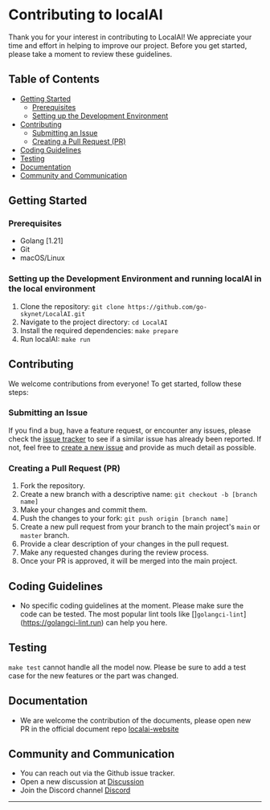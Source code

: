 # Contributing to localAI

Thank you for your interest in contributing to LocalAI! We appreciate your time and effort in helping to improve our project. Before you get started, please take a moment to review these guidelines.

## Table of Contents

- [Getting Started](#getting-started)
  - [Prerequisites](#prerequisites)
  - [Setting up the Development Environment](#setting-up-the-development-environment)
- [Contributing](#contributing)
  - [Submitting an Issue](#submitting-an-issue)
  - [Creating a Pull Request (PR)](#creating-a-pull-request-pr)
- [Coding Guidelines](#coding-guidelines)
- [Testing](#testing)
- [Documentation](#documentation)
- [Community and Communication](#community-and-communication)



## Getting Started

### Prerequisites

- Golang [1.21]
- Git
- macOS/Linux

### Setting up the Development Environment and running localAI in the local environment

1. Clone the repository: `git clone https://github.com/go-skynet/LocalAI.git`
2. Navigate to the project directory: `cd LocalAI`
3. Install the required dependencies: `make prepare`
4. Run localAI: `make run`

## Contributing

We welcome contributions from everyone! To get started, follow these steps:

### Submitting an Issue

If you find a bug, have a feature request, or encounter any issues, please check the [issue tracker](https://github.com/go-skynet/LocalAI/issues) to see if a similar issue has already been reported. If not, feel free to [create a new issue](https://github.com/go-skynet/LocalAI/issues/new) and provide as much detail as possible.

### Creating a Pull Request (PR)

1. Fork the repository.
2. Create a new branch with a descriptive name: `git checkout -b [branch name]`
3. Make your changes and commit them.
4. Push the changes to your fork: `git push origin [branch name]`
5. Create a new pull request from your branch to the main project's `main` or `master` branch.
6. Provide a clear description of your changes in the pull request.
7. Make any requested changes during the review process.
8. Once your PR is approved, it will be merged into the main project.

## Coding Guidelines

- No specific coding guidelines at the moment. Please make sure the code can be tested. The most popular lint tools like []`golangci-lint`](https://golangci-lint.run) can help you here.

## Testing

`make test` cannot handle all the model now. Please be sure to add a test case for the new features or the part was changed.

## Documentation

- We are welcome the contribution of the documents, please open new PR in the official document repo [localai-website](https://github.com/go-skynet/localai-website)

## Community and Communication

- You can reach out via the Github issue tracker.
- Open a new discussion at [Discussion](https://github.com/go-skynet/LocalAI/discussions)
- Join the Discord channel [Discord](https://discord.gg/uJAeKSAGDy)

---